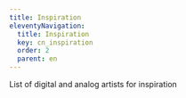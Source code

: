 ```yaml
---
title: Inspiration
eleventyNavigation:
  title: Inspiration
  key: cn_inspiration
  order: 2
  parent: en
---
```


List of digital and analog artists for inspiration
